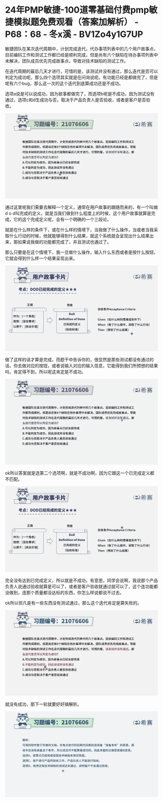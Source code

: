 # 24年PMP敏捷-100道零基础付费pmp敏捷模拟题免费观看（答案加解析） - P68：68 - 冬x溪 - BV1Zo4y1G7UP

敏捷团队在某次迭代周期中，计划完成迭代，代办事项列表中的几个用户故事点，目前编码工作和测试工作都已经是顺利完成，但是尚有六个缺陷在待办事项列表中未解决，团队成员优先完成故事点，导致对技术缺陷的测试工作。

在迭代周期的最后几天才进行，可惜的是，该测试并没有通过，那么迭代是否可以判定为成功呢，那么四个选项其实就是在问询说呃，有功能已经是都做完了，但是呢有六个bug，那么这一次的这个迭代到底算成功还是不成功。

选项a说是可以说成功，因为故事都做完了，而选项b呢是不成功，因为测试没有通过，选项c和d生成功与否，取决于产品负责人是否验收，或者是客户是否验收。



![](img/b72810922069db61e6a9111c6477ed54_1.png)

通过这里呢我们需要去解释一个定义，通常在用户故事的跟随而来的，有一个叫做d o d叫完成的定义，就是当我们做到什么程度上的时候，这个用户故事就算是完成，它的这个完成定义呢，会有一个明确的一个三段论。

就是在什么样的条件下，或在什么样的情境下，当我做了什么操作，当或者当我采取什么行动的时候，他就能够得到什么结果，就这个系统就会呈现出什么结果出来，那如果说我做的功能都完成了，并且测试也通过了。

那么只要是在这个情境下，我一旦做什么操作，输入什么东西或者是按什么按钮，它就会得到什么样一个结果呈现出来。



![](img/b72810922069db61e6a9111c6477ed54_3.png)

做了这样的话才算是完成，而题干中告诉你的，很显然是那些测试都没有通过的话，你去做对应的按钮，或者说输入对应的输入信息，它能得到我们所预想的结果吗，肯定得不到，所以呢这肯定是不成功。



![](img/b72810922069db61e6a9111c6477ed54_5.png)

ok所以答案就是选第二个选项啊，就是不成功啊，因为它跟这一个已完成定义都不匹配。

![](img/b72810922069db61e6a9111c6477ed54_7.png)

完全没有达到已完成定义，所以就是不成功，有意思，同学会说啊，我说那个产品负责人说通过验收就算是可以了，或者是客户验收就通过就可以了，这个连功能都没做到，连那个质量都没达标的东西，你怎么样说都说不过去。

ok所以但凡是有一些东西没有测试通过，那么这个迭代肯定是算失败的。

![](img/b72810922069db61e6a9111c6477ed54_9.png)

就没有成功，那下一轮就要好好搞解析。

![](img/b72810922069db61e6a9111c6477ed54_11.png)